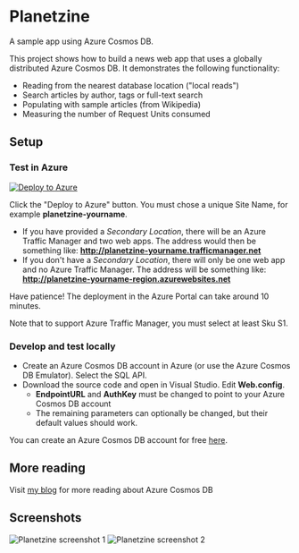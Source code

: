 # Planetzine
A sample app using Azure Cosmos DB.

This project shows how to build a news web app that uses a globally distributed Azure Cosmos DB. It demonstrates the following functionality:
* Reading from the nearest database location ("local reads")
* Search articles by author, tags or full-text search
* Populating with sample articles (from Wikipedia)
* Measuring the number of Request Units consumed

## Setup
### Test in Azure
[![Deploy to Azure](https://azuredeploy.net/deploybutton.png)](https://portal.azure.com/#create/Microsoft.Template/uri/https%3A%2F%2Fraw.githubusercontent.com%2Fkamilkonderak%2Fplanetzine%2Fmaster%2Fazuredeploy.json)

Click the "Deploy to Azure" button. You must chose a unique Site Name, for example **planetzine-yourname**.

* If you have provided a *Secondary Location*, there will be an Azure Traffic Manager and two web apps. The address would then be something like: **http://planetzine-yourname.trafficmanager.net**
* If you don't have a *Secondary Location*, there will only be one web app and no Azure Traffic Manager. The address will be something like: **http://planetzine-yourname-region.azurewebsites.net**

Have patience! The deployment in the Azure Portal can take around 10 minutes.

Note that to support Azure Traffic Manager, you must select at least Sku S1.

### Develop and test locally
* Create an Azure Cosmos DB account in Azure (or use the Azure Cosmos DB Emulator). Select the SQL API.
* Download the source code and open in Visual Studio. Edit **Web.config**.
  * **EndpointURL** and **AuthKey** must be changed to point to your Azure Cosmos DB account
  * The remaining parameters can optionally be changed, but their default values should work.

You can create an Azure Cosmos DB account for free [here](https://azure.microsoft.com/en-us/try/cosmosdb/).


## More reading
Visit [my blog](https://www.johanahlen.info/en/tag/azure-cosmos-db/) for more reading about Azure Cosmos DB


## Screenshots
![Planetzine screenshot 1](/SCREENSHOT1.png?raw=true "Planetzine screenshot 1")
![Planetzine screenshot 2](/SCREENSHOT2.png?raw=true "Planetzine screenshot 2")

